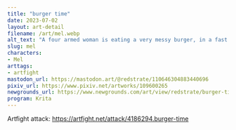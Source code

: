 ```yaml
---
title: "burger time"
date: 2023-07-02
layout: art-detail
filename: /art/mel.webp
alt_text: "A four armed woman is eating a very messy burger, in a fast food restaurant. She is licking her fingers. Her hair is a muted pink."
slug: mel
characters:
- Mel
arttags:
- artfight
mastodon_url: https://mastodon.art/@redstrate/110646304883440696
pixiv_url: https://www.pixiv.net/artworks/109600265
newgrounds_url: https://www.newgrounds.com/art/view/redstrate/burger-time
program: Krita
---
```

Artfight attack: https://artfight.net/attack/4186294.burger-time
